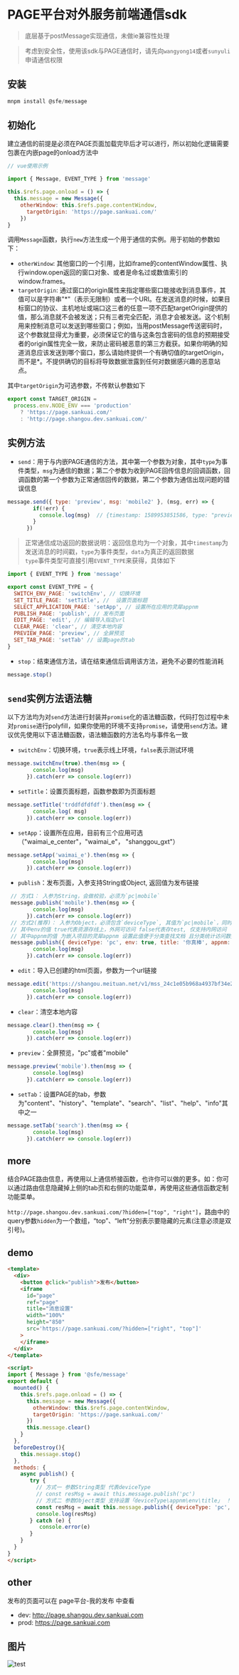 # PAGE平台对外服务前端通信sdk

> 底层基于postMessage实现通信，未做ie兼容性处理

> 考虑到安全性，使用该sdk与PAGE通信时，请先向`wangyong14`或者`sunyuli`申请通信权限

## 安装
```javascript
mnpm install @sfe/message
```

## 初始化
建立通信的前提是必须在PAGE页面加载完毕后才可以进行，所以初始化逻辑需要包裹在内嵌page的onload方法中
```js
// vue使用示例

import { Message, EVENT_TYPE } from 'message'

this.$refs.page.onload = () => {
  this.message = new Message({
    otherWindow: this.$refs.page.contentWindow,
      targetOrigin: 'https://page.sankuai.com/'
    })
}
```
调用`Message`函数，执行`new`方法生成一个用于通信的实例。用于初始的参数如下：  
- `otherWindow`: 其他窗口的一个引用，比如iframe的contentWindow属性、执行window.open返回的窗口对象、或者是命名过或数值索引的window.frames。
- `targetOrigin`: 通过窗口的origin属性来指定哪些窗口能接收到消息事件，其值可以是字符串"\*"（表示无限制）或者一个URI。在发送消息的时候，如果目标窗口的协议、主机地址或端口这三者的任意一项不匹配targetOrigin提供的值，那么消息就不会被发送；只有三者完全匹配，消息才会被发送。这个机制用来控制消息可以发送到哪些窗口；例如，当用postMessage传送密码时，这个参数就显得尤为重要，必须保证它的值与这条包含密码的信息的预期接受者的origin属性完全一致，来防止密码被恶意的第三方截获。如果你明确的知道消息应该发送到哪个窗口，那么请始终提供一个有确切值的targetOrigin，而不是*。不提供确切的目标将导致数据泄露到任何对数据感兴趣的恶意站点。  

其中`targetOrigin`为可选参数，不传默认参数如下
```js
export const TARGET_ORIGIN =
  process.env.NODE_ENV === 'production'
    ? 'https://page.sankuai.com/'
    : 'http://page.shangou.dev.sankuai.com/'
```
## 实例方法

- `send`：用于与内嵌PAGE通信的方法，其中第一个参数为对象，其中`type`为事件类型，`msg`为通信的数据；第二个参数为收到PAGE回传信息的回调函数，回调函数的第一个参数为正常通信回传的数据，第二个参数为通信出现问题的错误信息
```js
message.send({ type: 'preview', msg: 'mobile2' }, (msg, err) => {
        if(!err) {
          console.log(msg)  // {timestamp: 1589953851586, type: "preview", data: "success"}
        }
      })
```
> 正常通信成功返回的数据说明：返回信息均为一个对象，其中`timestamp`为发送消息的时间戳，`type`为事件类型，`data`为真正的返回数据  
> `type`事件类型可直接引用`EVENT_TYPE`来获得，具体如下
```js
import { EVENT_TYPE } from 'message'

export const EVENT_TYPE = {
  SWITCH_ENV_PAGE: 'switchEnv', // 切换环境
  SET_TITLE_PAGE: 'setTitle', //  设置页面标题
  SELECT_APPLICATION_PAGE: 'setApp', // 设置所在应用的灵犀appnm
  PUBLISH_PAGE: 'publish', // 发布页面
  EDIT_PAGE: 'edit', // 编辑导入指定url
  CLEAR_PAGE: 'clear', // 清空本地内容
  PREVIEW_PAGE: 'preview', // 全屏预览
  SET_TAB_PAGE: 'setTab' // 设置page的tab
} 
```

- `stop`：结束通信方法，请在结束通信后调用该方法，避免不必要的性能消耗
```js
message.stop()
```

## `send`实例方法语法糖
以下方法均为对`send`方法进行封装并`promise`化的语法糖函数，代码打包过程中未对`promise`进行polyfill，如果你使用的环境不支持`promise`，请使用`send`方法。建议优先使用以下语法糖函数，语法糖函数的方法名均与事件名一致

- `switchEnv`：切换环境，`true`表示线上环境，`false`表示测试环境
```js
message.switchEnv(true).then(msg => {
        console.log(msg)
      }).catch(err => console.log(err))
```

- `setTitle`：设置页面标题，函数参数即为页面标题
```js
message.setTitle('trddfdfdfdf').then(msg => {
        console.log( msg)
      }).catch(err => console.log(err))
```

- `setApp`：设置所在应用，目前有三个应用可选（"waimai_e_center"，"waimai_e"， "shanggou_gxt"）
```js
message.setApp('waimai_e').then(msg => {
        console.log(msg)
      }).catch(err => console.log(err))
```

- `publish`：发布页面，入参支持String或Object, 返回值为发布链接
```js
 // 方式1： 入参为String，会做校验，必须为`pc|mobile`
 message.publish('mobile').then(msg => {
        console.log(msg)
      }).catch(err => console.log(err))
 // 方式2(推荐)： 入参为Object，必须包含`deviceType`, 其值为`pc|mobile`，同时支持其他参数`appnm|env|title`，都会做值的校验，校验不通过会在err信息中指明原因
 // 其中env的值 true代表资源存线上，外网可访问 false代表存test, 仅支持内网访问
 // 其中appnm的值 为嵌入项目的灵犀appnm 设置此值便于分类查找文档 且分类统计访问数据 若你要设置的值不在白名单内，请联系管理员
 message.publish({ deviceType: 'pc', env: true, title: '你真棒', appnm: 'waimai_e_center' }).then(msg => {
        console.log(msg)
      }).catch(err => console.log(err))
```

- `edit`：导入已创建的html页面，参数为一个url链接
```js
message.edit('https://shangou.meituan.net/v1/mss_24c1e05b968a4937bf34e2f4ff68639e/shangou-fe-maker-html/sg/html/2019-12-10/eb03537f58beb9deeea46e64cdcc021b1575958209146/index.html').then(msg => {
        console.log(msg)
      }).catch(err => console.log(err))
```

- `clear`：清空本地内容
```js
message.clear().then(msg => {
        console.log(msg)
      }).catch(err => console.log(err))
```

- `preview`：全屏预览，"pc"或者"mobile"
```js
message.preview('mobile').then(msg => {
        console.log(msg)
      }).catch(err => console.log(err))
```

- `setTab`：设置PAGE的tab，参数为"content"、"history"、"template"、"search"、"list"、"help"、"info"其中之一
```js
message.setTab('search').then(msg => {
        console.log(msg)
      }).catch(err => console.log(err))
```

## more
结合PAGE路由信息，再使用以上通信桥接函数，也许你可以做的更多。如：你可以通过路由信息隐藏掉上侧的tab页和右侧的功能菜单，再使用这些通信函数定制功能菜单。

`http://page.shangou.dev.sankuai.com/?hidden=["top", "right"]`，路由中的query参数`hidden`为一个数组，“top”、“left”分别表示要隐藏的元素(注意必须是双引号)。

## demo
```html
<template>
  <div>
    <button @click="publish">发布</button>
    <iframe
      id="page"
      ref="page"
      title="消息设置"
      width="100%"
      height="850"
      src='https://page.sankuai.com/?hidden=["right", "top"]'
    >
    </iframe>
  </div>
</template>

<script>
import { Message } from '@sfe/message'
export default {
  mounted() {
    this.$refs.page.onload = () => {
      this.message = new Message({
        otherWindow: this.$refs.page.contentWindow,
        targetOrigin: 'https://page.sankuai.com/'
      })
      this.message.clear()
    }
  },
  beforeDestroy(){
    this.message.stop()
  },
  methods: {
    async publish() {
       try {
         // 方式一 参数String类型 代表deviceType
         // const resMsg = await this.message.publish('pc')
         // 方式二 参数Object类型 支持设置「deviceType\appnm\env\title」 ！！推荐
         const resMsg = await this.message.publish({ deviceType: 'pc', env: true, title: '你真棒' })
         console.log(resMsg)   
       } catch (e) {
          console.error(e)
       }
    }
  }
}
</script>
```

## other
发布的页面可以在 page平台-我的发布 中查看
- dev: http://page.shangou.dev.sankuai.com
- prod: https://page.sankuai.com

## 图片

<img src="../img/test.png" loading="lazy" alt="test">
